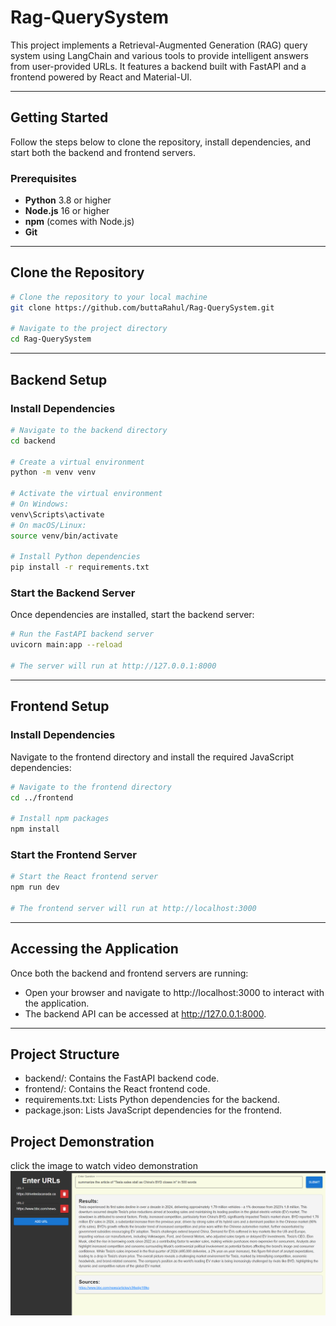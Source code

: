 # Rag-QuerySystem

This project implements a Retrieval-Augmented Generation (RAG) query system using LangChain and various tools to provide intelligent answers from user-provided URLs. It features a backend built with FastAPI and a frontend powered by React and Material-UI.

---

## Getting Started

Follow the steps below to clone the repository, install dependencies, and start both the backend and frontend servers.


### Prerequisites

- **Python** 3.8 or higher  
- **Node.js** 16 or higher  
- **npm** (comes with Node.js)  
- **Git**  

---

## Clone the Repository

```bash
# Clone the repository to your local machine
git clone https://github.com/buttaRahul/Rag-QuerySystem.git

# Navigate to the project directory
cd Rag-QuerySystem
```
---

## Backend Setup
### Install Dependencies

```bash
# Navigate to the backend directory
cd backend

# Create a virtual environment
python -m venv venv

# Activate the virtual environment
# On Windows:
venv\Scripts\activate
# On macOS/Linux:
source venv/bin/activate

# Install Python dependencies
pip install -r requirements.txt
```


### Start the Backend Server
Once dependencies are installed, start the backend server:

```bash
# Run the FastAPI backend server
uvicorn main:app --reload

# The server will run at http://127.0.0.1:8000
```
---

## Frontend Setup
### Install Dependencies
Navigate to the frontend directory and install the required JavaScript dependencies:

```bash
# Navigate to the frontend directory
cd ../frontend

# Install npm packages
npm install
```

### Start the Frontend Server

```bash
# Start the React frontend server
npm run dev

# The frontend server will run at http://localhost:3000
```
---

## Accessing the Application
Once both the backend and frontend servers are running:
- Open your browser and navigate to http://localhost:3000 to interact with the application.
- The backend API can be accessed at http://127.0.0.1:8000.

---

## Project Structure
- backend/: Contains the FastAPI backend code.
- frontend/: Contains the React frontend code.
- requirements.txt: Lists Python dependencies for the backend.
- package.json: Lists JavaScript dependencies for the frontend.

## Project Demonstration
click the image to watch video demonstration
[![Demo Video](images/thumbnail.png)](https://drive.google.com/file/d/1xySCE7QLMmfa02cXi1XwyFTyD0-fqBgY/view?usp=sharing)




